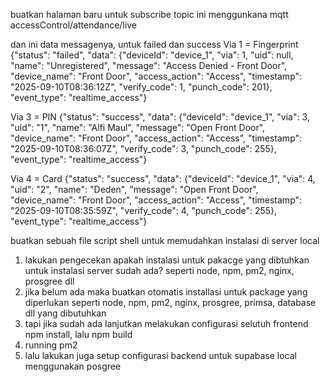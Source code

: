 buatkan halaman baru untuk subscribe topic ini menggunkana mqtt accessControl/attendance/live

dan ini data messagenya, untuk failed dan success
Via 1 = Fingerprint
{"status": "failed", "data": {"deviceId": "device_1", "via": 1, "uid": null, "name": "Unregistered", "message": "Access Denied - Front Door", "device_name": "Front Door", "access_action": "Access", "timestamp": "2025-09-10T08:36:12Z", "verify_code": 1, "punch_code": 201}, "event_type": "realtime_access"}

Via 3 = PIN
{"status": "success", "data": {"deviceId": "device_1", "via": 3, "uid": "1", "name": "Alfi Maul", "message": "Open Front Door", "device_name": "Front Door", "access_action": "Access", "timestamp": "2025-09-10T08:36:07Z", "verify_code": 3, "punch_code": 255}, "event_type": "realtime_access"}

Via 4 = Card
{"status": "success", "data": {"deviceId": "device_1", "via": 4, "uid": "2", "name": "Deden", "message": "Open Front Door", "device_name": "Front Door", "access_action": "Access", "timestamp": "2025-09-10T08:35:59Z", "verify_code": 4, "punch_code": 255}, "event_type": "realtime_access"}

buatkan sebuah file script shell untuk memudahkan instalasi di server local

1. lakukan pengecekan apakah instalasi untuk pakacge yang dibtuhkan untuk instalasi server sudah ada? seperti node, npm, pm2, nginx, prosgree dll
2. jika belum ada maka buatkan otomatis installasi untuk package yang diperlukan seperti node, npm, pm2, nginx, prosgree, primsa, database dll yang dibutuhkan
3. tapi jika sudah ada lanjutkan melakukan configurasi selutuh frontend npm install, lalu npm build
4. running pm2
5. lalu lakukan juga setup configurasi backend untuk supabase local menggunakan posgree
